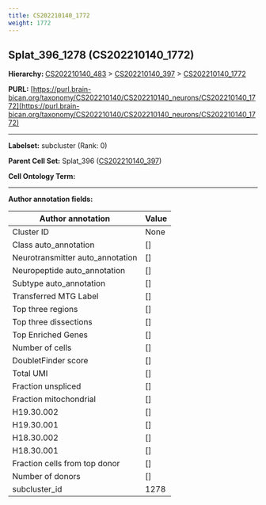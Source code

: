 ```yaml
---
title: CS202210140_1772
weight: 1772
---
```

## Splat_396_1278 (CS202210140_1772)
<b>Hierarchy: </b>
[CS202210140_483](../CS202210140_483) >
[CS202210140_397](../CS202210140_397) >
[CS202210140_1772](../CS202210140_1772)

**PURL:** [https://purl.brain-bican.org/taxonomy/CS202210140/CS202210140_neurons/CS202210140_1772](https://purl.brain-bican.org/taxonomy/CS202210140/CS202210140_neurons/CS202210140_1772)

---


**Labelset:** subcluster (Rank: 0)

**Parent Cell Set:** Splat_396 ([CS202210140_397](../CS202210140_397))



**Cell Ontology Term:** 

[MARKER GENES.]: #


---

[TRANSFERRED ANNOTATIONS.]: #


[AUTHOR ANNOTATION FIELDS.]: #


**Author annotation fields:**

| Author annotation | Value |
|-------------------|-------|
|Cluster ID|None|
|Class auto_annotation|[]|
|Neurotransmitter auto_annotation|[]|
|Neuropeptide auto_annotation|[]|
|Subtype auto_annotation|[]|
|Transferred MTG Label|[]|
|Top three regions|[]|
|Top three dissections|[]|
|Top Enriched Genes|[]|
|Number of cells|[]|
|DoubletFinder score|[]|
|Total UMI|[]|
|Fraction unspliced|[]|
|Fraction mitochondrial|[]|
|H19.30.002|[]|
|H19.30.001|[]|
|H18.30.002|[]|
|H18.30.001|[]|
|Fraction cells from top donor|[]|
|Number of donors|[]|
|subcluster_id|1278|
